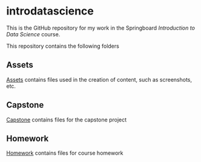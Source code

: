 # introdatascience
This is the GitHub repository for my work in the Springboard *Introduction to Data Science* course.

This repository contains the following folders

## Assets
[Assets](Assets) contains files used in the creation of content, such as screenshots, etc.

## Capstone
[Capstone](Capstone) contains files for the capstone project

## Homework
[Homework](Homework) contains files for course homework